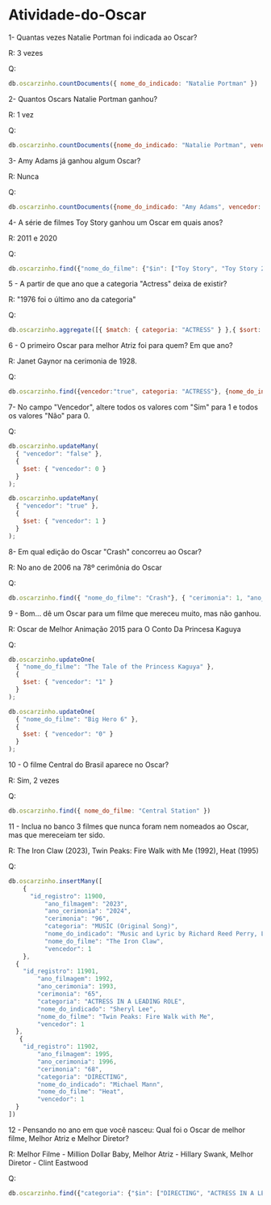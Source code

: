 # Atividade-do-Oscar
1- Quantas vezes Natalie Portman foi indicada ao Oscar?

R: 3 vezes

Q: 
```js
db.oscarzinho.countDocuments({ nome_do_indicado: "Natalie Portman" })
```

2- Quantos Oscars Natalie Portman ganhou?

R: 1 vez

Q: 
```js
db.oscarzinho.countDocuments({nome_do_indicado: "Natalie Portman", vencedor: "true"})
```

3- Amy Adams já ganhou algum Oscar?

R: Nunca

Q: 
```js
db.oscarzinho.countDocuments({nome_do_indicado: "Amy Adams", vencedor: "true"})
```

4- A série de filmes Toy Story ganhou um Oscar em quais anos?

R: 2011 e 2020

Q: 
```js
db.oscarzinho.find({"nome_do_filme": {"$in": ["Toy Story", "Toy Story 2", "Toy Story 3", "Toy Story 4"]}, "vencedor": {"$eq": "true"}})
```
  
5 - A partir de que ano que a categoria "Actress" deixa de existir?

R:  "1976 foi o último ano da categoria"

Q: 
```js
db.oscarzinho.aggregate([{ $match: { categoria: "ACTRESS" } },{ $sort: { ano_cerimonia: -1 } },{ $project: { ano_cerimonia: 1 } }, { $limit: 1 } ]) 
```

6 - O primeiro Oscar para melhor Atriz foi para quem? Em que ano?

R: Janet Gaynor na cerimonia de 1928.

Q:
```js
db.oscarzinho.find({vencedor:"true", categoria: "ACTRESS"}, {nome_do_indicado: 1, ano_cerimonia: 1, _id: 0}).limit(1)
```

7- No campo "Vencedor", altere todos os valores com "Sim" para 1 e todos os valores "Não" para 0.

Q: 
```js
db.oscarzinho.updateMany(
  { "vencedor": "false" }, 
  { 
    $set: { "vencedor": 0 }
  }
);

db.oscarzinho.updateMany(
  { "vencedor": "true" }, 
  { 
    $set: { "vencedor": 1 }
  }
);
```

8- Em qual edição do Oscar "Crash" concorreu ao Oscar?

R: No ano de 2006 na 78º cerimônia do Oscar

Q: 
```js
db.oscarzinho.find({ "nome_do_filme": "Crash"}, { "cerimonia": 1, "ano_cerimonia": 1, "_id": 0 }).limit(1)
```

9 - Bom... dê um Oscar para um filme que mereceu muito, mas não ganhou.

R: Oscar de Melhor Animação 2015 para O Conto Da Princesa Kaguya

Q:
```js
db.oscarzinho.updateOne(
  { "nome_do_filme": "The Tale of the Princess Kaguya" }, 
  { 
    $set: { "vencedor": "1" }
  }
);

db.oscarzinho.updateOne(
  { "nome_do_filme": "Big Hero 6" }, 
  { 
    $set: { "vencedor": "0" }
  }
);
```

10 - O filme Central do Brasil aparece no Oscar?

R: Sim, 2 vezes

Q:
```js
db.oscarzinho.find({ nome_do_filme: "Central Station" })
```

11 - Inclua no banco 3 filmes que nunca foram nem nomeados ao Oscar, mas que mereceiam ter sido.

R: The Iron Claw (2023), Twin Peaks: Fire Walk with Me (1992), Heat (1995)

Q:
```js
db.oscarzinho.insertMany([
    {
      "id_registro": 11900,
          "ano_filmagem": "2023",
          "ano_cerimonia": "2024",
          "cerimonia": "96",
          "categoria": "MUSIC (Original Song)",
          "nome_do_indicado": "Music and Lyric by Richard Reed Perry, Little Scream and The Barr Brothers",
          "nome_do_filme": "The Iron Claw",
          "vencedor": 1
    },
  {
    "id_registro": 11901,
        "ano_filmagem": 1992,
        "ano_cerimonia": 1993,
        "cerimonia": "65",
        "categoria": "ACTRESS IN A LEADING ROLE",
        "nome_do_indicado": "Sheryl Lee",
        "nome_do_filme": "Twin Peaks: Fire Walk with Me",
        "vencedor": 1
  },
   {
    "id_registro": 11902,
        "ano_filmagem": 1995,
        "ano_cerimonia": 1996,
        "cerimonia": "68",
        "categoria": "DIRECTING",
        "nome_do_indicado": "Michael Mann",
        "nome_do_filme": "Heat",
        "vencedor": 1
  }
])
```

12 - Pensando no ano em que você nasceu: Qual foi o Oscar de melhor filme, Melhor Atriz e Melhor Diretor?

R: Melhor Filme - Million Dollar Baby, Melhor Atriz - Hillary Swank, Melhor Diretor - Clint Eastwood

Q: 
```js
db.oscarzinho.find({"categoria": {"$in": ["DIRECTING", "ACTRESS IN A LEADING ROLE", "BEST PICTURE"]}, "ano_cerimonia":2005, "vencedor":1} )
```
